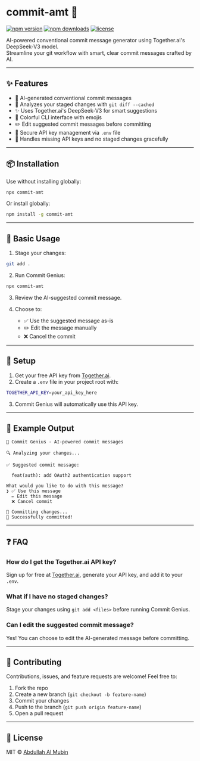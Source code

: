 # commit-amt 🧠

[![npm version](https://img.shields.io/npm/v/commit-amt.svg)](https://www.npmjs.com/package/commit-amt)
[![npm downloads](https://img.shields.io/npm/dm/commit-amt.svg)](https://www.npmjs.com/package/commit-amt)
[![license](https://img.shields.io/npm/l/commit-amt.svg)](https://github.com/AmtTawsik/commit-amt/blob/main/LICENSE)

AI-powered conventional commit message generator using Together.ai's DeepSeek-V3 model.  
Streamline your git workflow with smart, clear commit messages crafted by AI.

---

## ✨ Features

- 🤖 AI-generated conventional commit messages  
- 📝 Analyzes your staged changes with `git diff --cached`  
- ✨ Uses Together.ai's DeepSeek-V3 for smart suggestions  
- 🎨 Colorful CLI interface with emojis  
- ✏️ Edit suggested commit messages before committing  
- 🔑 Secure API key management via `.env` file  
- 🚫 Handles missing API keys and no staged changes gracefully  

---

## 📦 Installation

Use without installing globally:

```bash
npx commit-amt
````

Or install globally:

```bash
npm install -g commit-amt
```

---

## 🚀 Basic Usage

1. Stage your changes:

```bash
git add .
```

2. Run Commit Genius:

```bash
npx commit-amt
```

3. Review the AI-suggested commit message.
4. Choose to:

   * ✅ Use the suggested message as-is
   * ✏️ Edit the message manually
   * ❌ Cancel the commit

---

## 🔧 Setup

1. Get your free API key from [Together.ai](https://together.ai).
2. Create a `.env` file in your project root with:

```bash
TOGETHER_API_KEY=your_api_key_here
```

3. Commit Genius will automatically use this API key.

---

## 📝 Example Output

```
🧠 Commit Genius - AI-powered commit messages

🔍 Analyzing your changes...

✅ Suggested commit message:

  feat(auth): add OAuth2 authentication support

What would you like to do with this message?
❯ ✅ Use this message
  ✏️ Edit this message
  ❌ Cancel commit

📝 Committing changes...
🎉 Successfully committed!
```

---

## ❓ FAQ

### How do I get the Together.ai API key?

Sign up for free at [Together.ai](https://together.ai), generate your API key, and add it to your `.env`.

### What if I have no staged changes?

Stage your changes using `git add <files>` before running Commit Genius.

### Can I edit the suggested commit message?

Yes! You can choose to edit the AI-generated message before committing.

---

## 🤝 Contributing

Contributions, issues, and feature requests are welcome!
Feel free to:

1. Fork the repo
2. Create a new branch (`git checkout -b feature-name`)
3. Commit your changes
4. Push to the branch (`git push origin feature-name`)
5. Open a pull request

---

## 📜 License

MIT © [Abdullah Al Mubin](https://github.com/AmtTawsik)